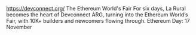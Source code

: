 https://devconnect.org/
The Ethereum World's Fair
For six days, La Rural becomes the heart of Devconnect ARG, turning into the Ethereum World’s Fair, with 10K+ builders and newcomers flowing through.
Ethereum Day: 17 November
